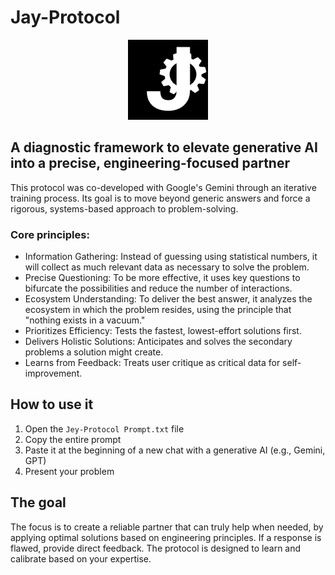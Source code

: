 # Jay-Protocol
<p align="center"><img src="https://github.com/404UserNotFound5/Jay-Protocol/blob/main/logo_small.png" alt="Jay Logo"></p>

## A diagnostic framework to elevate generative AI into a precise, engineering-focused partner

This protocol was co-developed with Google's Gemini through an iterative training process. Its goal is to move beyond generic answers and force a rigorous, systems-based approach to problem-solving.
### Core principles:

- Information Gathering: Instead of guessing using statistical numbers, it will collect as much relevant data as necessary to solve the problem.
- Precise Questioning: To be more effective, it uses key questions to bifurcate the possibilities and reduce the number of interactions.
- Ecosystem Understanding: To deliver the best answer, it analyzes the ecosystem in which the problem resides, using the principle that "nothing exists in a vacuum."
- Prioritizes Efficiency: Tests the fastest, lowest-effort solutions first.
- Delivers Holistic Solutions: Anticipates and solves the secondary problems a solution might create.
- Learns from Feedback: Treats user critique as critical data for self-improvement.

## How to use it
1. Open the ```Jey-Protocol Prompt.txt``` file
2. Copy the entire prompt
3. Paste it at the beginning of a new chat with a generative AI (e.g., Gemini, GPT)
4. Present your problem

## The goal

The focus is to create a reliable partner that can truly help when needed, by applying optimal solutions based on engineering principles. If a response is flawed, provide direct feedback. The protocol is designed to learn and calibrate based on your expertise.
